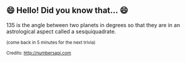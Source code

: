 ## 😄 Hello! Did you know that... 😄
135 is the angle between two planets in degrees so that they are in an astrological aspect called a sesquiquadrate.

<sup>(come back in 5 minutes for the next trivia)</sup>


<sup>Credits: http://numbersapi.com</sup>
